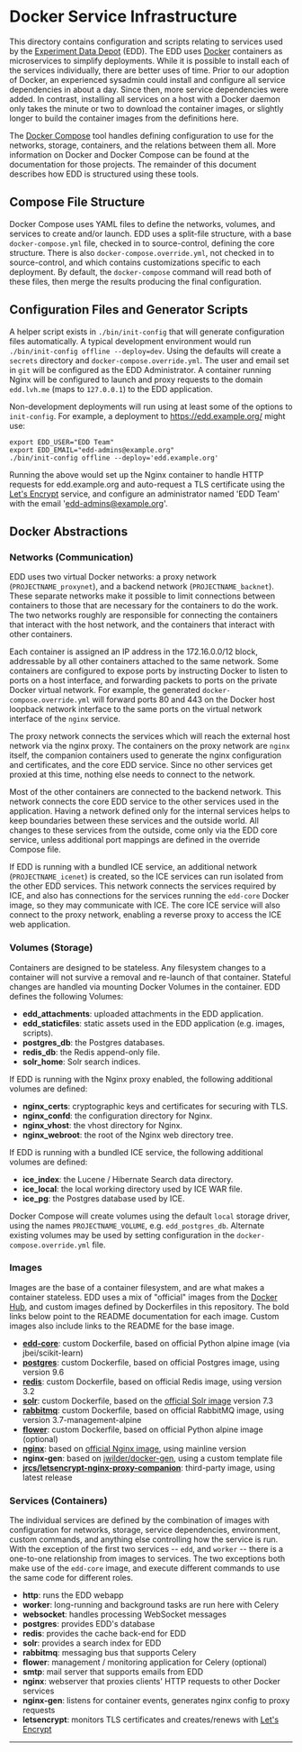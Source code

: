 # Docker Service Infrastructure

This directory contains configuration and scripts relating to services used by the
[Experiment Data Depot][1] (EDD). The EDD uses [Docker][2] containers as microservices to
simplify deployments. While it is possible to install each of the services individually, there
are better uses of time. Prior to our adoption of Docker, an experienced sysadmin could install
and configure all service dependencies in about a day. Since then, more service dependencies were
added. In contrast, installing all services on a host with a Docker daemon only takes the minute
or two to download the container images, or slightly longer to build the container images from
the definitions here.

The [Docker Compose][3] tool handles defining configuration to use for the networks, storage,
containers, and the relations between them all. More information on Docker and Docker Compose can
be found at the documentation for those projects. The remainder of this document describes how
EDD is structured using these tools.

## Compose File Structure

Docker Compose uses YAML files to define the networks, volumes, and services to
create and/or launch. EDD uses a split-file structure, with a base
`docker-compose.yml` file, checked in to source-control, defining the core
structure. There is also `docker-compose.override.yml`, not checked in to
source-control, and which contains customizations specific to each deployment.
By default, the `docker-compose` command will read both of these files, then
merge the results producing the final configuration.

## Configuration Files and Generator Scripts

A helper script exists in `./bin/init-config` that will generate configuration
files automatically. A typical development environment would run
`./bin/init-config offline --deploy=dev`. Using the defaults will create a
`secrets` directory and `docker-compose.override.yml`. The user and email set
in `git` will be configured as the EDD Administrator. A container running Nginx
will be configured to launch and proxy requests to the domain `edd.lvh.me`
(maps to `127.0.0.1`) to the EDD application.

Non-development deployments will run using at least some of the options to
`init-config`. For example, a deployment to https://edd.example.org/ might use:

    export EDD_USER="EDD Team"
    export EDD_EMAIL="edd-admins@example.org"
    ./bin/init-config offline --deploy='edd.example.org'

Running the above would set up the Nginx container to handle HTTP requests for
edd.example.org and auto-request a TLS certificate using the [Let's
Encrypt][18] service, and configure an administrator named 'EDD Team' with the
email 'edd-admins@example.org'.

## Docker Abstractions

### Networks (Communication)

EDD uses two virtual Docker networks: a proxy network (`PROJECTNAME_proxynet`), and a backend
network (`PROJECTNAME_backnet`). These separate networks make it possible to limit connections
between containers to those that are necessary for the containers to do the work. The two networks
roughly are responsible for connecting the containers that interact with the host network, and the
containers that interact with other containers.

Each container is assigned an IP address in the 172.16.0.0/12 block, addressable by all other
containers attached to the same network. Some containers are configured to expose ports by
instructing Docker to listen to ports on a host interface, and forwarding packets to ports on
the private Docker virtual network. For example, the generated `docker-compose.override.yml`
will forward ports 80 and 443 on the Docker host loopback network interface to the same ports on
the virtual network interface of the `nginx` service.

The proxy network connects the services which will reach the external host network via the nginx
proxy. The containers on the proxy network are `nginx` itself, the companion containers used to
generate the nginx configuration and certificates, and the core EDD service. Since no other
services get proxied at this time, nothing else needs to connect to the network.

Most of the other containers are connected to the backend network. This network connects the core
EDD service to the other services used in the application. Having a network defined only for the
internal services helps to keep boundaries between these services and the outside world. All
changes to these services from the outside, come only via the EDD core service, unless additional
port mappings are defined in the override Compose file.

If EDD is running with a bundled ICE service, an additional network (`PROJECTNAME_icenet`) is
created, so the ICE services can run isolated from the other EDD services. This network connects
the services required by ICE, and also has connections for the services running the `edd-core`
Docker image, so they may communicate with ICE. The core ICE service will also connect to the
proxy network, enabling a reverse proxy to access the ICE web application.

### Volumes (Storage)

Containers are designed to be stateless. Any filesystem changes to a container will not survive a
removal and re-launch of that container. Stateful changes are handled via mounting Docker Volumes
in the container. EDD defines the following Volumes:

-   **edd_attachments**: uploaded attachments in the EDD application.
-   **edd_staticfiles**: static assets used in the EDD application (e.g. images, scripts).
-   **postgres_db**: the Postgres databases.
-   **redis_db**: the Redis append-only file.
-   **solr_home**: Solr search indices.

If EDD is running with the Nginx proxy enabled, the following additional volumes are defined:

-   **nginx_certs**: cryptographic keys and certificates for securing with TLS.
-   **nginx_confd**: the configuration directory for Nginx.
-   **nginx_vhost**: the vhost directory for Nginx.
-   **nginx_webroot**: the root of the Nginx web directory tree.

If EDD is running with a bundled ICE service, the following additional volumes are defined:

-   **ice_index**: the Lucene / Hibernate Search data directory.
-   **ice_local**: the local working directory used by ICE WAR file.
-   **ice_pg**: the Postgres database used by ICE.

Docker Compose will create volumes using the default `local` storage driver, using the names
`PROJECTNAME_VOLUME`, e.g. `edd_postgres_db`. Alternate existing volumes may be used by setting
configuration in the `docker-compose.override.yml` file.

### Images

Images are the base of a container filesystem, and are what makes a container stateless. EDD uses
a mix of "official" images from the [Docker Hub][4], and custom images defined by Dockerfiles in
this repository. The bold links below point to the README documentation for each image. Custom
images also include links to the README for the base image.

-   **[edd-core][5]**: custom Dockerfile, based on official Python alpine image
    (via jbei/scikit-learn)
-   **[postgres][7]**: custom Dockerfile, based on official Postgres image, using version 9.6
-   **[redis][8]**: custom Dockerfile, based on official Redis image, using version 3.2
-   **[solr][9]**: custom Dockerfile, based on the [official Solr image][10] version 7.3
-   **[rabbitmq][11]**: custom Dockerfile, based on official RabbitMQ image, using version
    3.7-management-alpine
-   **[flower][12]**: custom Dockerfile, based on official Python alpine image (optional)
-   **[nginx][14]**: based on [official Nginx image][15], using mainline version
-   **nginx-gen**: based on [jwilder/docker-gen][16], using a custom template file
-   **[jrcs/letsencrypt-nginx-proxy-companion][17]**: third-party image, using latest release

### Services (Containers)

The individual services are defined by the combination of images with configuration for networks,
storage, service dependencies, environment, custom commands, and anything else controlling how
the service is run. With the exception of the first two services -- `edd`, and `worker` -- there
is a one-to-one relationship from images to services. The two exceptions both make use of the
`edd-core` image, and execute different commands to use the same code for different roles.

-   **http**: runs the EDD webapp
-   **worker**: long-running and background tasks are run here with Celery
-   **websocket**: handles processing WebSocket messages
-   **postgres**: provides EDD's database
-   **redis**: provides the cache back-end for EDD
-   **solr**: provides a search index for EDD
-   **rabbitmq**: messaging bus that supports Celery
-   **flower**: management / monitoring application for Celery (optional)
-   **smtp**: mail server that supports emails from EDD
-   **nginx**: webserver that proxies clients' HTTP requests to other Docker services
-   **nginx-gen**: listens for container events, generates nginx config to proxy requests
-   **letsencrypt**: monitors TLS certificates and creates/renews with [Let's Encrypt][18]

---

[1]: ../README.md
[2]: https://docker.io
[3]: https://docs.docker.com/compose/overview/
[4]: https://hub.docker.com/explore/
[5]: edd/README.md
[6]: https://hub.docker.com/_/buildpack-deps/
[7]: https://hub.docker.com/_/postgres/
[8]: https://hub.docker.com/_/redis/
[9]: solr/README.md
[10]: https://hub.docker.com/_/solr/
[11]: https://hub.docker.com/_/rabbitmq/
[12]: flower/README.md
[13]: smtp/README.md
[14]: nginx/README.md
[15]: https://hub.docker.com/_/nginx/
[16]: https://github.com/jwilder/docker-gen
[17]: https://github.com/JrCs/docker-letsencrypt-nginx-proxy-companion
[18]: https://letsencrypt.org
